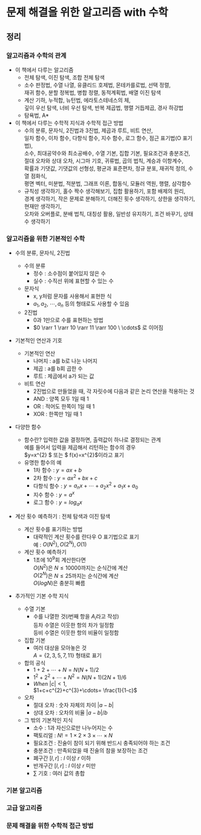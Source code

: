 # 문제 해결을 위한 알고리즘 with 수학

## 정리

### 알고리즘과 수학의 관계

- 이 책에서 다루는 알고리즘
    - 전체 탐색, 이진 탐색, 조합 전체 탐색
    - 소수 판정법, 수열 나열, 유클리드 호제법, 몬테카를로법, 선택 정렬, \
    재귀 함수, 분할 정복법, 병합 정렬, 동적계획법, 배열 이진 탐색
    - 계산 기하, 누적합, 뉴턴법, 에라토스테네스의 체, \
    깊이 우선 탐색, 너비 우선 탐색, 반복 제곱법, 행렬 거듭제곱, 경사 하강법
    - 탐욕법, A*
- 이 책에서 다루는 수학적 지식과 수학적 접근 방법
    - 수의 분류, 문자식, 2진법과 3진법, 제곱과 루트, 비트 연산, \
    일차 함수, 이차 함수, 다항식 함수, 지수 함수, 로그 함수, 점근 표기법(O 표기법), \
    소수, 최대공약수와 최소공배수, 수열 기본, 집합 기본, 필요조건과 충분조건, \
    절대 오차와 상대 오차, 시그마 기호, 귀류법, 곱의 법칙, 계승과 이항계수, \
    확률과 기댓값, 기댓값의 선형성, 평균과 표준편차, 정규 분포, 재귀적 정의, 수열 점화식, \
    평면 벡터, 미분법, 적분법, 그래프 이론, 합동식, 모듈러 역원, 행렬, 삼각함수
    - 규칙성 생각하기, 홀수 짝수 생각해보기, 집합 활용하기, 포함 배제의 원리, \
    경계 생각하기, 작은 문제로 분해하기, 더해진 횟수 생각하기, 상한을 생각하기, 현재만 생각하기, \
    오차와 오버플로, 분배 법칙, 대칭성 활용, 일반성 유지하기, 조건 바꾸기, 상태 수 생각하기

### 알고리즘을 위한 기본적인 수학

- 수의 분류, 문자식, 2진법
    - 수의 분류
        - 정수 : 소수점이 붙어있지 않은 수
        - 실수 : 수직선 위에 표현할 수 있는 수
    - 문자식
        - x, y처럼 문자를 사용해서 표현한 식
        - $a_{1}, a_{2}, \ \cdots, a_{n}$ 등의 형태로도 사용할 수 있음
    - 2진법
        - 0과 1만으로 수를 표현하는 방법
        - $0 \rarr 1 \rarr 10 \rarr 11 \rarr 100 \ \cdots$ 로 이어짐

- 기본적인 연산과 기호
    - 기본적인 연산
        - 나머지 : a를 b로 나눈 나머지
        - 제곱 : a를 b회 곱한 수
        - 루트 : 제곱에서 a가 되는 값
    - 비트 연산
        - 2진법으로 만들었을 때, 각 자릿수에 다음과 같은 논리 연산을 적용하는 것
        - AND : 양쪽 모두 1일 때 1
        - OR : 적어도 한쪽이 1일 때 1
        - XOR : 한쪽만 1일 때 1

- 다양한 함수
    - 함수란?
        입력한 값을 결정하면, 출력값이 하나로 결정되는 관계 \
        예를 들어서 입력을 제곱해서 리턴하는 함수의 경우 \
        $y=x^{2} $ 또는 $ f(x)=x^{2}$이라고 표기
    - 유명한 함수의 예
        - 1차 함수 : $y=ax+b$
        - 2차 함수 : $y=ax^{2}+bx+c$
        - 다항식 함수 : $y=a_{n}x+\cdots+a_{2}x^{2}+a_{1}x+a_{0}$
        - 지수 함수 : $y=a^{x}$
        - 로그 함수 : $y=log_{a}x$

- 계산 횟수 예측하기 : 전체 탐색과 이진 탐색
    - 계산 횟수를 표기하는 방법
        - 대략적인 계산 횟수를 란다우 O 표기법으로 표기 \
        예 : $O(N^{2}), O(2^{N}), O(1)$
    - 계산 횟수 예측하기
        - 1초에 $10^9$회 계산한다면 \
        $O(N^{2})$은 $N\leq10000$까지는 순식간에 계산 \
        $O(2^{N})$은 $N\leq25$까지는 순식간에 계산 \
        $O(logN)$은 충분히 빠름

- 추가적인 기본 수학 지식
    - 수열 기본
        - 수를 나열한 것($i$번째 항을 $A_{i}$라고 작성) \
        등차 수열은 이웃한 항의 차가 일정함 \
        등비 수열은 이웃한 항의 비율이 일정함
    - 집합 기본
        - 여러 대상을 모아놓은 것 \
        $A=\{2,3,5,7,11\}$ 형태로 표기
    - 합의 공식
        - $1+2+\cdots+N=N(N+1)/2$
        - $1^{2}+2^{2}+\cdots+N^{2}=N(N+1)(2N+1)/6$
        - $When \ \vert c \vert < 1,$ \
        $1+c+c^{2}+c^{3}+\cdots= \frac{1}{1-c}$
    - 오차
        - 절대 오차 : 숫자 자체의 차이 $|a-b|$
        - 상대 오차 : 오차의 비율 $|a-b|/b$
    - 그 밖의 기본적인 지식
        - 소수 : 1과 자신으로만 나누어지는 수
        - 팩토리얼 : $N!=1 \times 2 \times 3 \times \cdots \times N$
        - 필요조건 : 진술이 참이 되기 위해 반드시 충족되어야 하는 조건
        - 충분조건 : 만족되었을 때 진술의 참을 보장하는 조건
        - 폐구간 $[l,r]$ : $l$ 이상 $r$ 이하
        - 반개구간 $[l, r]$ : $l$ 이상 $r$ 미만
        - $\sum$ 기호 : 여러 값의 총합
        
### 기본 알고리즘

### 고급 알고리즘

### 문제 해결을 위한 수학적 접근 방법
